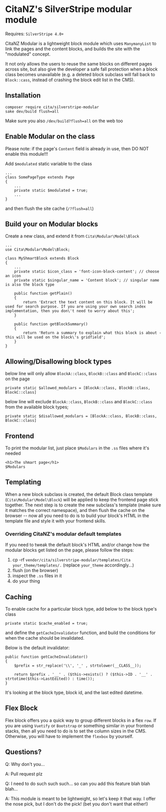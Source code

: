 # CitaNZ's SilverStripe modular module
Requires: `SilverStripe 4.0+`

CitaNZ Modular is a lightweight block module which uses `ManymanyList` to link the pages and the content blocks, and builds the site with the "modulated" concept. 

It not only allows the users to reuse the same blocks on different pages across site, but also give the developer a safe fall protection when a block class becomes unavailable (e.g. a deleted block subclass will fall back to `Block::cass`, instead of crashing the block edit list in the CMS).

## Installation
```
composer require cita/silverstripe-modular
sake dev/build flush=all
```
Make sure you also `/dev/build?flush=all` on the web too

## Enable Modular on the class
Please note: if the page's `Content` field is already in use, then DO NOT enable this module!!!

Add `$modulated` static variable to the class
```
...
class SomePageType extends Page
{
    ...
    private static $modulated = true;
    ...
}
```

and then flush the site cache (`/?flush=all`)

## Build your on Modular blocks
Create a new class, and extend it from `Cita\Modular\Model\Block`

```
...
use Cita\Modular\Model\Block;

class MyShmartBlock extends Block
{
    ...
    private static $icon_class = 'font-icon-block-content'; // choose an icon
    private static $singular_name = 'Content block'; // singular name is also the block type

    public function getPlain()
    {
        return 'Extract the text content on this block. It will be used for search purpose. If you are using your own search index implementation, then you don\'t need to worry about this';
    }

    public function getBlockSummary()
    {
        return 'Return a summary to explain what this block is about - this will be used on the block\'s gridfield';
    }
}
```

## Allowing/Disallowing block types
below line will only allow `BlockA::class`, `BlockB::class` and `BlockC::class` on the page
```
private static $allowed_modulars = [BlockA::class, BlockB::class, BlockC::class]
```

below line will exclude `BlockA::class`, `BlockB::class` and `BlockC::class` from the available block types;
```
private static $disallowed_modulars = [BlockA::class, BlockB::class, BlockC::class]
```

## Frontend
To print the modular list, just place `$Modulars` in the `.ss` files where it's needed
```
<h1>The shmart page</h1>
$Modulars
```

## Templating
When a new block subclass is created, the default Block class template (`Cita\Modular\Model\Block`) will be applied to keep the frontend page stick together. The next step is to create the new subclass's template (make sure it matches the correct namespace), and then flush the cache on the browser -- now all you need to do is to build your block's HTML in the template file and style it with your frontend skills.

### Overriding CitaNZ's modular default templates
If you need to tweak the default block's HTML and/or change how the modular blocks get listed on the page, please follow the steps:

1. cp -rf `vendor/cita/silverstripe-modular/templates/Cita` `your_theme/templates/.` (replace `your_theme` accordingly...)
2. flush (on the browser)
3. inspect the `.ss` files in it
3. do your thing

## Caching
To enable cache for a particular block type, add below to the block type's class
```
private static $cache_enabled = true;
```

and define the `getCacheInvalidator` function, and build the conditions for when the cache should be invalidated.

Below is the default invalidator:

```
public function getCacheInvalidator()
{
    $prefix = str_replace('\\', '_' , strtolower(__CLASS__));

    return $prefix . '__' . ($this->exists() ? ($this->ID . '__' . strtotime($this->LastEdited)) : time());
}
```

It's looking at the block type, block id, and the last edited datetime.

## Flex Block
Flex block offers you a quick way to group different blocks in a flex `row`. If you are using `Vuetify` or `Bootstrap` or something similar in your frontend stacks, then all you need to do is to set the column sizes in the CMS. Otherwise, you will have to implement the `flexbox` by yourself.

## Questions?
Q: Why don't you...

A: Pull request plz


Q: I need to do such such such... so can you add this feature blah blah blah...

A: This module is meant to be lightweight, so let's keep it that way. I offer the nose pick, but I don't do the pick! (bet you don't want that either!)
